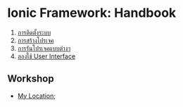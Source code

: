 
# Ionic Framework: Handbook

1. [การติดตั้งระบบ](1-setup-environment.md)
2. [การสร้างโปรเจค](2-create-project.md)
3. [การรันโปรเจคแบบต่างๆ](running-application/readme.md)
4. [ลองใช้ User Interface](user-interface/readme.md)

## Workshop 

- [My Location](geolocation/readme.md);
